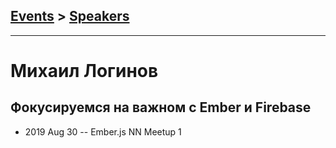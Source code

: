 ## [Events](../README.md) > [Speakers](../speakers.md)
---

# Михаил Логинов

## Фокусируемся на важном с Ember и Firebase
- 2019 Aug 30 -- Ember.js NN Meetup 1    
